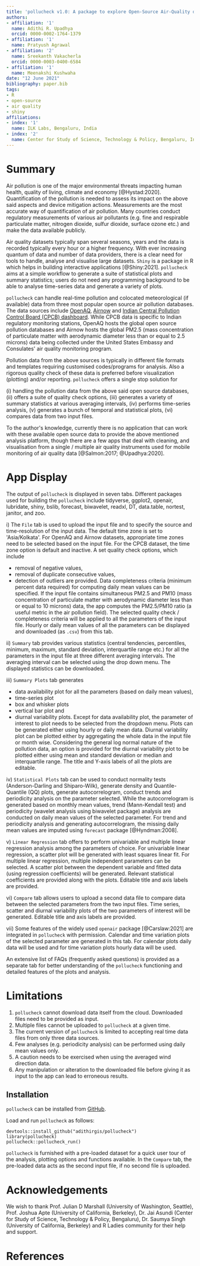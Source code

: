 ```yaml
---
title: 'pollucheck v1.0: A package to explore Open-Source Air-Quality data'
authors:
- affiliation: '1'
  name: Adithi R. Upadhya
  orcid: 0000-0002-1764-1379
- affiliation: '1'
  name: Pratyush Agrawal
- affiliation: '2'
  name: Sreekanth Vakacherla
  orcid: 0000-0003-0400-6584
- affiliation: '1'
  name: Meenakshi Kushwaha
date: "12 June 2021"
bibliography: paper.bib
tags:
- R
- open-source
- air quality
- shiny
affiliations:
- index: '1'
  name: ILK Labs, Bengaluru, India
- index: '2'
  name: Center for Study of Science, Technology & Policy, Bengaluru, India
---
```


# Summary

Air pollution is one of the major environmental threats impacting human health, quality of living, climate and economy [@Hystad:2020]. Quantification of the pollution is needed to assess its impact on the above said aspects and device mitigation actions. Measurements are the most accurate way of quantification of air pollution. Many countries conduct regulatory measurements of various air pollutants (e.g. fine and respirable particulate matter, nitrogen dioxide, sulfur dioxide, surface ozone etc.) and make the data available publicly.

Air quality datasets typically span several seasons, years and the data is recorded typically every hour or a higher frequency. With ever increasing quantum of data and number of data providers, there is a clear need for tools to handle, analyse and visualise large datasets. `Shiny` is a package in R which helps in building interactive applications [@Shiny:2021]. `pollucheck` aims at a simple workflow to generate a suite of statistical plots and summary statistics; users do not need any programming background to be able to analyse time-series data and generate a variety of plots.

`pollucheck` can handle real-time pollution and colocated meteorological (if available) data from three most popular open source air pollution databases. The data sources include [OpenAQ](openaq.org), [Airnow](airnow.gov) and [Indian Central Pollution Control Board (CPCB) dashboard](app.cpcbccr.com). While CPCB data is specific to Indian regulatory monitoring stations, OpenAQ hosts the global open source pollution databases and Airnow hosts the global PM2.5 (mass concentration of particulate matter with aerodynamic diameter less than or equal to 2.5 microns) data being collected under the United States Embassy and Consulates' air quality monitoring program.

Pollution data from the above sources is typically in different file formats and templates requiring customised codes/programs for analysis. Also a rigorous quality check of these data is preferred before visualization (plotting) and/or reporting. `pollucheck` offers a single stop solution for

(i) handling the pollution data from the above said open source databases,
(ii) offers a suite of quality check options,
(iii) generates a variety of summary statistics at various averaging intervals,
(iv) performs time-series analysis,
(v) generates a bunch of temporal and statistical plots,
(vi) compares data from two input files.

To the author's knowledge, currently there is no application that can work with these available open source data to provide the above mentioned analysis platform, though there are a few apps that deal with cleaning, and visualisation from a single / multiple air quality instruments used for mobile monitoring of air quality data [@Salmon:2017; @Upadhya:2020]. 


# App Display

The output of `pollucheck` is displayed in seven tabs. Different packages used for building the `pollucheck` include tidyverse, ggplot2, openair, lubridate, shiny, bslib, forecast, biwavelet, readxl, DT, data.table, nortest, janitor, and zoo.

i)  The `File` tab is used to upload the input file and to specify the source and time-resolution of the input data. The default time zone is set to 'Asia/Kolkata'. For OpenAQ and Airnow datasets, appropriate time zones need to be selected based on the input file. For the CPCB dataset, the time zone option is default and inactive. A set quality check options, which include
-   removal of negative values,
-   removal of duplicate consecutive values,
-   detection of outliers are provided. 
Data completeness criteria (minimum percent data required) for computing daily mean values can be specified. If the input file contains simultaneous PM2.5 and PM10 (mass concentration of particulate matter with aerodynamic diameter less than or equal to 10 microns) data, the app computes the PM2.5/PM10 ratio (a useful metric in the air pollution field). The selected quality check / completeness criteria will be applied to all the parameters of the input file. Hourly or daily mean values of all the parameters can be displayed and downloaded (as `.csv`) from this tab.

ii) `Summary` tab provides various statistics (central tendencies, percentiles, minimum, maximum, standard deviation, interquartile range etc.) for all the parameters in the input file at three different averaging intervals. The averaging interval can be selected using the drop down menu. The displayed statistics can be downloaded.

iii) `Summary Plots` tab generates 
- data availability plot for all the parameters (based on daily mean values), 
- time-series plot 
- box and whisker plots 
- vertical bar plot and 
- diurnal variability plots. 
Except for data availability plot, the parameter of interest to plot needs to be selected from the dropdown menu. Plots can be generated either using hourly or daily mean data. Diurnal variability plot can be plotted either by aggregating the whole data in the input file or month wise. Considering the general log normal nature of the pollution data, an option is provided for the diurnal variability plot to be plotted either using mean and standard deviation or median and interquartile range. The title and Y-axis labels of all the plots are editable. 


iv) `Statistical Plots` tab can be used to conduct normality tests (Anderson-Darling and Shiparo-Wilk), generate density and Quantile-Quantile (QQ) plots, generate autocorrelogram, conduct trends and periodicity analysis on the parameter selected. While the autocorrelogram is generated based on monthly mean values, trend (Mann-Kendall test) and periodicity (wavelet analysis using biwavelet package) analysis are conducted on daily mean values of the selected parameter. For trend and periodicity analysis and generating autocorrelogram, the missing daily mean values are imputed using `forecast` package [@Hyndman:2008].

v)  `Linear Regression` tab offers to perform univariable and multiple linear regression analysis among the parameters of choice. For univariable linear regression, a scatter plot will be generated with least squares linear fit. For multiple linear regression, multiple independent parameters can be selected. A scatter plot between the dependent variable and fitted data (using regression coefficients) will be generated. Relevant statistical coefficients are provided along with the plots. Editable title and axis labels are provided.

vi) `Compare` tab allows users to upload a second data file to compare data between the selected parameters from the two input files. Time series, scatter and diurnal variability plots of the two parameters of interest will be generated. Editable title and axis labels are provided.

vii) Some features of the widely used `openair` package [@Carslaw:2021] are integrated in `pollucheck` with permission. Calendar and time variation plots of the selected parameter are generated in this tab. For calendar plots daily data will be used and for time variation plots hourly data will be used.

An extensive list of FAQs (frequently asked questions) is provided as a separate tab for better understanding of the `pollucheck` functioning and detailed features of the plots and analysis.

# Limitations

1)  `pollucheck` cannot download data itself from the cloud. Downloaded files need to be provided as input.
2)  Multiple files cannot be uploaded to `pollucheck` at a given time.
3)  The current version of `pollucheck` is limited to accepting real time data files from only three data sources.
4)  Few analyses (e.g. periodicity analysis) can be performed using daily mean values only.
5)  A caution needs to be exercised when using the averaged wind direction data.
6)  Any manipulation or alteration to the downloaded file before giving it as input to the app can lead to erroneous results.

## Installation

`pollucheck` can be installed from [GitHub](https://github.com/).

Load and run `pollucheck` as follows:

``` {.r}
devtools::install_github("adithirgis/pollucheck")
library(pollucheck)
pollucheck::pollucheck_run()
```

`pollucheck` is furnished with a pre-loaded dataset for a quick user tour of the analysis, plotting options and functions available. In the `Compare` tab, the pre-loaded data acts as the second input file, if no second file is uploaded.

# Acknowledgements

We wish to thank Prof. Julian D Marshall (University of Washington, Seattle), Prof. Joshua Apte (University of California, Berkeley), Dr. Jai Asundi (Center for Study of Science, Technology & Policy, Bengaluru), Dr. Saumya Singh (University of California, Berkeley) and R Ladies community for their help and support.

# References
